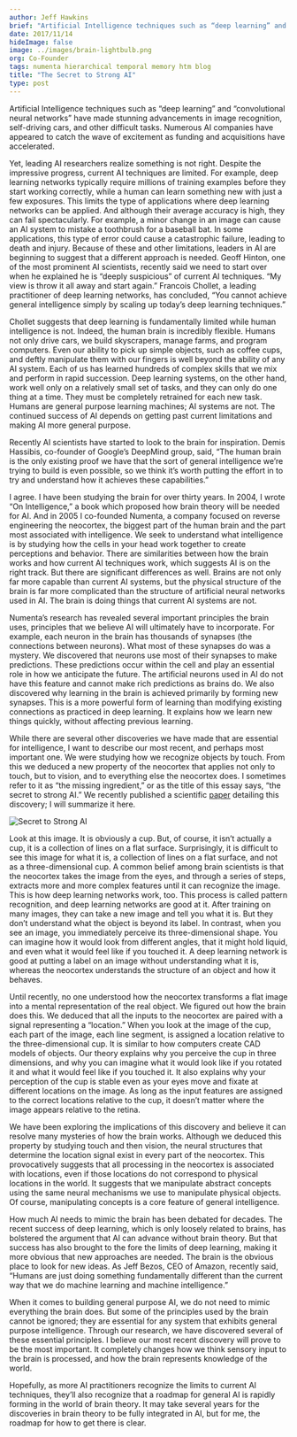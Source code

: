 ```yaml
---
author: Jeff Hawkins
brief: "Artificial Intelligence techniques such as “deep learning” and “convolutional neural networks” have made stunning advancements in image recognition, self-driving cars, and other difficult tasks. Numerous AI companies have appeared to catch the wave of excitement as funding and acquisitions have accelerated. Yet, leading AI researchers realize something is not right."
date: 2017/11/14
hideImage: false
image: ../images/brain-lightbulb.png
org: Co-Founder
tags: numenta hierarchical temporal memory htm blog
title: "The Secret to Strong AI"
type: post
---
```


Artificial Intelligence techniques such as “deep learning” and “convolutional neural networks” have made stunning advancements in image recognition, self-driving cars, and other difficult tasks. Numerous AI companies have appeared to catch the wave of excitement as funding and acquisitions have accelerated.

Yet, leading AI researchers realize something is not right. Despite the impressive progress, current AI techniques are limited. For example, deep learning networks typically require millions of training examples before they start working correctly, while a human can learn something new with just a few exposures. This limits the type of applications where deep learning networks can be applied. And although their average accuracy is high, they can fail spectacularly. For example, a minor change in an image can cause an AI system to mistake a toothbrush for a baseball bat. In some applications, this type of error could cause a catastrophic failure, leading to death and injury. Because of these and other limitations, leaders in AI are beginning to suggest that a different approach is needed. Geoff Hinton, one of the most prominent AI scientists, recently said we need to start over when he explained he is “deeply suspicious” of current AI techniques. “My view is throw it all away and start again.” Francois Chollet, a leading practitioner of deep learning networks, has concluded, “You cannot achieve general intelligence simply by scaling up today’s deep learning techniques.”

Chollet suggests that deep learning is fundamentally limited while human intelligence is not. Indeed, the human brain is incredibly flexible. Humans not only drive cars, we build skyscrapers, manage farms, and program computers. Even our ability to pick up simple objects, such as coffee cups, and deftly manipulate them with our fingers is well beyond the ability of any AI system. Each of us has learned hundreds of complex skills that we mix and perform in rapid succession. Deep learning systems, on the other hand, work well only on a relatively small set of tasks, and they can only do one thing at a time. They must be completely retrained for each new task. Humans are general purpose learning machines; AI systems are not. The continued success of AI depends on getting past current limitations and making AI more general purpose.

Recently AI scientists have started to look to the brain for inspiration. Demis Hassibis, co-founder of Google’s DeepMind group, said, “The human brain is the only existing proof we have that the sort of general intelligence we’re trying to build is even possible, so we think it’s worth putting the effort in to try and understand how it achieves these capabilities.”


I agree. I have been studying the brain for over thirty years. In 2004, I wrote “On Intelligence,” a book which proposed how brain theory will be needed for AI. And in 2005 I co-founded Numenta, a company focused on reverse engineering the neocortex, the biggest part of the human brain and the part most associated with intelligence. We seek to understand what intelligence is by studying how the cells in your head work together to create perceptions and behavior. There are similarities between how the brain works and how current AI techniques work, which suggests AI is on the right track. But there are significant differences as well. Brains are not only far more capable than current AI systems, but the physical structure of the brain is far more complicated than the structure of artificial neural networks used in AI. The brain is doing things that current AI systems are not.

Numenta’s research has revealed several important principles the brain uses, principles that we believe AI will ultimately have to incorporate. For example, each neuron in the brain has thousands of synapses (the connections between neurons). What most of these synapses do was a mystery. We discovered that neurons use most of their synapses to make predictions. These predictions occur within the cell and play an essential role in how we anticipate the future. The artificial neurons used in AI do not have this feature and cannot make rich predictions as brains do. We also discovered why learning in the brain is achieved primarily by forming new synapses. This is a more powerful form of learning than modifying existing connections as practiced in deep learning. It explains how we learn new things quickly, without affecting previous learning.

While there are several other discoveries we have made that are essential for intelligence, I want to describe our most recent, and perhaps most important one. We were studying how we recognize objects by touch. From this we deduced a new property of the neocortex that applies not only to touch, but to vision, and to everything else the neocortex does. I sometimes refer to it as “the missing ingredient,” or as the title of this essay says, “the secret to strong AI.” We recently published a scientific [paper](https://doi.org/10.3389/fncir.2017.00081) detailing this discovery; I will summarize it here.

![Secret to Strong AI](../images/cup.png)

Look at this image. It is obviously a cup. But, of course, it isn’t actually a cup, it is a collection of lines on a flat surface. Surprisingly, it is difficult to see this image for what it is, a collection of lines on a flat surface, and not as a three-dimensional cup. A common belief among brain scientists is that the neocortex takes the image from the eyes, and through a series of steps, extracts more and more complex features until it can recognize the image. This is how deep learning networks work, too. This process is called pattern recognition, and deep learning networks are good at it. After training on many images, they can take a new image and tell you what it is. But they don’t understand what the object is beyond its label. In contrast, when you see an image, you immediately perceive its three-dimensional shape. You can imagine how it would look from different angles, that it might hold liquid, and even what it would feel like if you touched it. A deep learning network is good at putting a label on an image without understanding what it is, whereas the neocortex understands the structure of an object and how it behaves.

Until recently, no one understood how the neocortex transforms a flat image into a mental representation of the real object. We figured out how the brain does this. We deduced that all the inputs to the neocortex are paired with a signal representing a “location.” When you look at the image of the cup, each part of the image, each line segment, is assigned a location relative to the three-dimensional cup. It is similar to how computers create CAD models of objects. Our theory explains why you perceive the cup in three dimensions, and why you can imagine what it would look like if you rotated it and what it would feel like if you touched it. It also explains why your perception of the cup is stable even as your eyes move and fixate at different locations on the image. As long as the input features are assigned to the correct locations relative to the cup, it doesn’t matter where the image appears relative to the retina.

We have been exploring the implications of this discovery and believe it can resolve many mysteries of how the brain works. Although we deduced this property by studying touch and then vision, the neural structures that determine the location signal exist in every part of the neocortex. This provocatively suggests that all processing in the neocortex is associated with locations, even if those locations do not correspond to physical locations in the world. It suggests that we manipulate abstract concepts using the same neural mechanisms we use to manipulate physical objects. Of course, manipulating concepts is a core feature of general intelligence.

How much AI needs to mimic the brain has been debated for decades. The recent success of deep learning, which is only loosely related to brains, has bolstered the argument that AI can advance without brain theory. But that success has also brought to the fore the limits of deep learning, making it more obvious that new approaches are needed. The brain is the obvious place to look for new ideas. As Jeff Bezos, CEO of Amazon, recently said, “Humans are just doing something fundamentally different than the current way that we do machine learning and machine intelligence.”

When it comes to building general purpose AI, we do not need to mimic everything the brain does. But some of the principles used by the brain cannot be ignored; they are essential for any system that exhibits general purpose intelligence. Through our research, we have discovered several of these essential principles. I believe our most recent discovery will prove to be the most important. It completely changes how we think sensory input to the brain is processed, and how the brain represents knowledge of the world.

Hopefully, as more AI practitioners recognize the limits to current AI techniques, they’ll also recognize that a roadmap for general AI is rapidly forming in the world of brain theory. It may take several years for the discoveries in brain theory to be fully integrated in AI, but for me, the roadmap for how to get there is clear.
